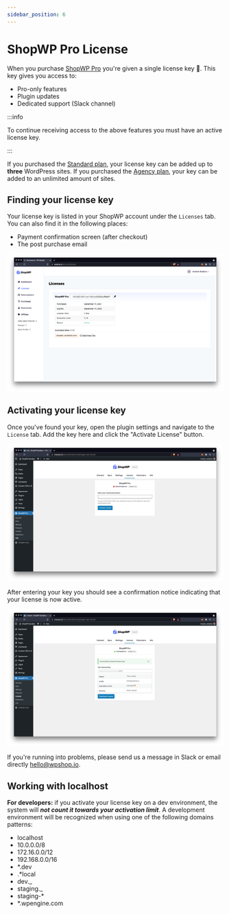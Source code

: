 ```yaml
---
sidebar_position: 6
---
```


# ShopWP Pro License

When you purchase [ShopWP Pro](https://wpshop.io/purchase?utm_medium=docs&utm_source=license&utm_campaign=upgrade) you're given a single license key 🔑. This key gives you access to:

- Pro-only features
- Plugin updates
- Dedicated support (Slack channel)

:::info

To continue receiving access to the above features you must have an active license key.

:::

If you purchased the [Standard plan](https://wpshop.io/purchase/), your license key can be added up to **three** WordPress sites. If you purchased the [Agency plan](https://wpshop.io/purchase/), your key can be added to an unlimited amount of sites.

## Finding your license key

Your license key is listed in your ShopWP account under the `Licenses` tab. You can also find it in the following places:
- Payment confirmation screen (after checkout)
- The post purchase email

![License page](./assets/license-page.png)


## Activating your license key

Once you've found your key, open the plugin settings and navigate to the `License` tab. Add the key here and click the "Activate License" button.

![License page](./assets/license-blank.png)

After entering your key you should see a confirmation notice indicating that your license is now active.

![License page](./assets/license-active.png)

If you're running into problems, please send us a message in Slack or email directly [hello@wpshop.io](mailto:hello@wpshop.io).

## Working with localhost

**For developers:** if you activate your license key on a dev environment, the system will **_not count it towards your activation limit_**. A development environment will be recognized when using one of the following domains patterns:

- localhost
- 10.0.0.0/8
- 172.16.0.0/12
- 192.168.0.0/16
- \*.dev
- .\*local
- dev.\_
- staging.\_
- staging-\*
- \*.wpengine.com